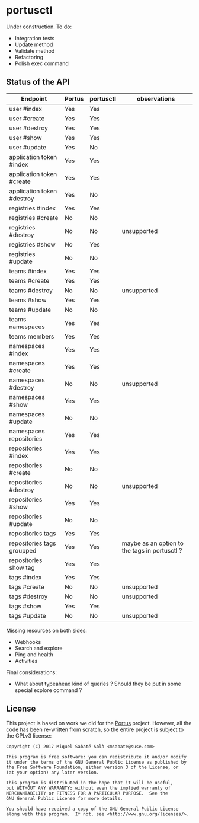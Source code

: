 # portusctl

Under construction. To do:

- Integration tests
- Update method
- Validate method
- Refactoring
- Polish exec command

## Status of the API

| Endpoint                   | Portus | portusctl | observations                                  |
|----------------------------|--------|-----------|-----------------------------------------------|
| user #index                | Yes    | Yes       |                                               |
| user #create               | Yes    | Yes       |                                               |
| user #destroy              | Yes    | Yes        |                                               |
| user #show                 | Yes    | Yes       |                                               |
| user #update               | Yes    | No        |                                               |
| application token #index   | Yes    | Yes       |                                               |
| application token #create  | Yes    | Yes       |                                               |
| application token #destroy | Yes    | No        |                                               |
| registries #index          | Yes    | Yes       |                                               |
| registries #create         | No     | No        |                                               |
| registries #destroy        | No     | No        | unsupported                                   |
| registries #show           | No     | Yes       |                                               |
| registries #update         | No     | No        |                                               |
| teams #index               | Yes    | Yes       |                                               |
| teams #create              | Yes    | Yes       |                                               |
| teams #destroy             | No     | No        | unsupported                                   |
| teams #show                | Yes    | Yes       |                                               |
| teams #update              | No     | No        |                                               |
| teams namespaces           | Yes    | Yes       |                                               |
| teams members              | Yes    | Yes       |                                               |
| namespaces #index          | Yes    | Yes       |                                               |
| namespaces #create         | Yes    | Yes       |                                               |
| namespaces #destroy        | No     | No        | unsupported                                   |
| namespaces #show           | Yes    | Yes       |                                               |
| namespaces #update         | No     | No        |                                               |
| namespaces repositories    | Yes    | Yes       |                                               |
| repositories #index        | Yes    | Yes       |                                               |
| repositories #create       | No     | No        |                                               |
| repositories #destroy      | No     | No        | unsupported                                   |
| repositories #show         | Yes    | Yes       |                                               |
| repositories #update       | No     | No        |                                               |
| repositories tags          | Yes    | Yes       |                                               |
| repositories tags groupped | Yes    | Yes       | maybe as an option to the tags in portusctl ? |
| repositories show tag      | Yes    | Yes       |                                               |
| tags #index                | Yes    | Yes       |                                               |
| tags #create               | No     | No        | unsupported                                   |
| tags #destroy              | No     | No        | unsupported                                   |
| tags #show                 | Yes    | Yes       |                                               |
| tags #update               | No     | No        | unsupported                                   |

Missing resources on both sides:

- Webhooks
- Search and explore
- Ping and health
- Activities

Final considerations:

- What about typeahead kind of queries ? Should they be put in some special
  explore command ?

## License

This project is based on work we did for the
[Portus](https://github.com/SUSE/Portus) project. However, all the code has been
re-written from scratch, so the entire project is subject to the GPLv3 license:

```
Copyright (C) 2017 Miquel Sabaté Solà <msabate@suse.com>

This program is free software: you can redistribute it and/or modify
it under the terms of the GNU General Public License as published by
the Free Software Foundation, either version 3 of the License, or
(at your option) any later version.

This program is distributed in the hope that it will be useful,
but WITHOUT ANY WARRANTY; without even the implied warranty of
MERCHANTABILITY or FITNESS FOR A PARTICULAR PURPOSE.  See the
GNU General Public License for more details.

You should have received a copy of the GNU General Public License
along with this program.  If not, see <http://www.gnu.org/licenses/>.
```
